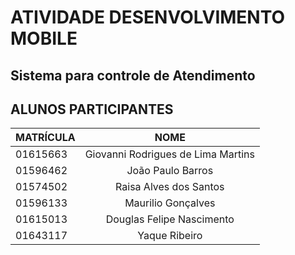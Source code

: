 # ATIVIDADE DESENVOLVIMENTO MOBILE

## Sistema para controle de Atendimento

## ALUNOS PARTICIPANTES

| MATRÍCULA  | NOME  |
| ------------- |:-------------:|
| 01615663      | Giovanni Rodrigues de Lima Martins     |
| 01596462      | João Paulo Barros     |
| 01574502      | Raisa Alves dos Santos     |
| 01596133      | Maurilio Gonçalves     |
| 01615013      | Douglas Felipe Nascimento     |
| 01643117      | Yaque Ribeiro    |
